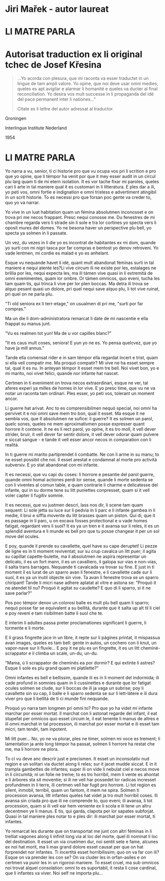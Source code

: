 # Jiri Mařek - autor laureat
# LI MATRE PARLA
# Autorisat traduction ex li original tchec de Josef Křesina

> ...Yo acorda con plesura, que mi raconta va esser traductet in un lingue de tam ampli valore. Yo opine, que noi deve usar omni medies, queles es apt avigilar e alarmar li homanité e queles va ducter al final reconciliation. Yo desira vos mult successe in li propaganda del idé del pace permanent inter li nationes..."
>
> Citate ex li lettre del autor adressat al traductor.

Groningen

Interlingue Institute Nederland

1954

# LI MATRE PARLA

Yo narra a vu, senior, ti ci historie pro que vu ocupa vos pri li scrition e pro que yo opine, que li témpor ha venit por que it mey esser audit in un circul plu larg quam ti de mi etern isolation. It es vor tache fixar mi paroles, queles cari li arte in tal maniere qual it es customari in li litteratura. E ples dar a ili, yo peti vos, omni fortie e indignation e omni tristess e advertiment atingibil in un scrit historie. To es necessi pro que forsan poc gente va creder to, quo yo va narrar.

Yo vive in un luat habitation quam un fémina absolutmen ínconosset e on trova pri me necos frappant. Presc nequi conosse me. Du fenestres de mi chambre regarda vers li strade sin li sole e tra lor cortines yo specta vers li oposit mures del domes. Yo ne besona haver un perspective plu bell, yo specta ya solmen in li passate.

Un vez, du vezes in li die yo es incontrat de habitantes ex mi dom, quande yo surti con mi nigri tasca por far compras e bentost yo denov retroveni. Yo vade lentmen, mi cordie es malad e yo es anhelant.

Esque vu nequande havet li idé, quant mult abandonat féminas surti in tal maniere e nequi atente les?Li vive circum ili ne existe por les, estalages ne brillia por les, nequi expecta les, ma ili támen vive quasi in li extremitá de omni evenimentes, quam lor ombre. Or támen omnicos, quo eveni, tucha les tam quam tis, qui trinca li vive per lor plen boccas. Ma detra ili trova se alquo pesant quasi un dolore, pri quel nequi save alquo plu, li tot vive ruinat, pri quel on ne parla plu.

"Ti old seniora ex li terr-etage," on usualmen di pri me, "surti por far compras."

Ma un die li dom-administratora remarcat li date de mi nascentie e ella frappat su manus junt.

"Vu es realmen tot yun! Ma de u vor capilles blanc?"

"It es caus mult coses, seniora! E yun yo ne es. Yo pensa quelcvez, que yo have ja mill annus."

Tande ella comensat rider e in sam témpor ella regardat íncert e trist, quam si ella vell compatir me. Ma proquó compatir? Mi vive ne ha esset sempre tal, qual it es nu. In anteyan témpor it esset mem tre bell. Noi vivet bon, yo e mi marito, noi vivet felici, quande nor infante hat nascet.

Certmen in ti eveniment on trova necos extraordinari, esque ne ver, tal aferes experi ya milles de homes in lor vive. E yo presc time, que vu ne va notar un raconta tam ordinari. Ples esser, yo peti vos, tolerant un moment ancor.

Li guerre hat arivat. Anc to es comprensibilmen nequó special, noi omni ha pervivet it e noi omni save mem tro bon, qual it esset. Ma esque it ne sembla vos, que it absolutmen ne sufice: li guerre? It es solmen un parol, quelc sones, queles ne mem aproximativmen posse expresser quant horrore it contene. It ne es li rect parol, yo opine, it es tro moll, it vell dever strider, bruir, it vell dever far sentir dolore, it vell dever odorar quam pulvere e siccat sangue - e tande it vell esser ancor necos in comparation con li realitá.

In ti guerre mi marito partiprendet li combatte. Ne con li arme in su manu; to ne esset possibil che noi. Il esset arestat e condamnat al morte pro activitá subversiv. E yo stat abandonat con mi infante.

It es necessi, que vu capi du coses: li horrore e pesantie del parol guerre, quande omni homal actiones perdi lor sense, quande li morte sedenta se con li viventes al comun table, e quam contrarie li charme e delicatesse del infante, qui in su dorme tene su litt puniettes conpresset, quam si it vell voler capter li fugitiv somnie.

It es necessi, que vu justmen descri, lass nos dir, li scene tam quam sequent: Li sole jetta su luce sur li pedvia in li parc e li infante gambea in li medie, il brui e siffla movente du litt brasses quam un piston. Qui di, que it es passage in li parc, u on excava fosses protectional e u vade homes fatigat, regardant vers li suol? It es ya un tren e it avansa sur li reles, it es un splendid aventura e li munde es bell pro que tu posse changear it per un sol move del ocules.

E poy, quande il prende su cavallette, quel have su cape deruptet! Li pezze de ligne es in ti moment reviventat; sur su crup cavalca un litt puer; il agita su capillat capette-bulette, ma il absolutmen ne aspira representar un delicato, il es un fort mann, il es un cavalliero, il galopa sur vias e non-vias, il salta trans barrages. Nequande ti cavalcada va trovar su fine. E just in ti moment il es lurat de un sparro avan li fenestre, e li cavallette cade sur li suol, it es ya un ínutil objecte sin vive. Ta avan li fenestre trova se un sparro chiripant! Tande li micri nase adhere aplatat al vitre e astona se: "Proquó it ne atendet til nu? Proquó it agitat su caudette? E quo di li sparro, si it ne save parlar?"

Pos poc témpor denov un colorosi balle es mult plu bell quam li sparro; nequó posse far se equivalent a su bellitá, durante que it salta up alt til li ciel e poy reveni e tam risibilmen batte li suol che te.

E ínterim li adultes passa preter proclamationes significant li guerre, li tormente e li morte.

E li grass fingrette jace in un libre, it repte sur li págines printat, it mispassua avan images, queles es tam bell: gente in autos, un cochero con li knut, un vapor-nave sur li fluvie... E poy it ne plu es un fingrette, it es un litt cheminé-scrappator e il climba un scale, un-du, un-du.

"Mama, ú li scrappator de cheminés ea por dormir? E qui extinte li astres? Esque li sole es plu grand quam mi platilette?"

Omni infantes es bell e bellissim, quande ili es in li moment del indormida; ili cade profund in somnies quam in li cussinettes e durante que lor fatigat ocules solmen se clude, sur li boccas de ili ja vaga un subrise; poy li cavallette sin su cap, li balle e li sparro sedenta se sur li lett-látere e ili dura viver pro que li bellitá de ti ci munde fini nequande.

Proquó yo narra tam longmen pri omni to? Pro que yo ha videt mi infante marchar por esser mortat. Il marchat con li astonat regarde del infant, il eat stupefat per omnicos quo esset circum le, il eat tenente li manus de altres e ili omni marchat in tal procession, ili marchat por esser mortat e ili esset tam micri, tam tendri, tam ínpotent.

Mi litt puer... No, yo ne va plorar, ples ne timer, solmen mi voce es trement; li lamentation ja ante long témpor ha passat, solmen li horrore ha restat che me, ma li horrore ne plora.

To ci vu deve anc descrir just e precismen. It esset un ínconsolativ nud region e un solitari via ductet along li reles; sur it jacet mudde siccat. E in it trampla gambettes de infantes; super ili on vide li nebulat ciel e necos move in li circumitá; ni un folie ne treme; to es tro horribil, mem li vente es ahontat e li árbores sta sit moventie; si ili ne vell har possedet lor radicas incresset profundmen in li terre, ili certmen vell har fugit pro horrore. Li tot region es silent, ínmobil, terribil, quam un fantom, it mem ne spira. Solmen ti procession avansa, litt infantes queles hat videt ja tro mult horribil coses. Ili avansa sin criada pro que ili ne comprende to, quo eveni; ili avansa, li tot procession, quam si ili vell ear hem veniente ex li scola e ili tene un altru decentmen ye li manus. E tis, qui garda, clapota per lor sapates subforjat. Quasi in tal maniere ples notar to e ples dir: ili marchat por esser mortat, ti infantes.

Yo remarcat les durante que on transportat me junt con altri féminas in li trelliat vagones along li ínfinit long via al loc del morte, quel ili nominat li loc del destination. It esset un via cruelmen dur, noi sentit sete e fame, alcunes ex noi hat morit, ma li max grand dolore esset causat per que on hat forprendet nor infantes. Ti íncertitá esset horribilissim; quo on va far con ili? Esque on va prender les con se? On va cluder les in orfan-asiles e on certmen va punir les in un rigorosi maniere. To esset cruel, ma sub omnicos noi trovat alquel consolation: omni to es suportabil, it resta li cose cardinal, que li infantes va viver. Noi self ne importa plu...